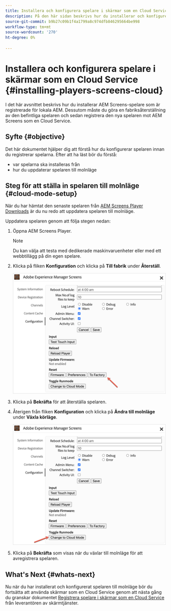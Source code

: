 ```yaml
---
title: Installera och konfigurera spelare i skärmar som en Cloud Service
description: På den här sidan beskrivs hur du installerar och konfigurerar spelare på skärmar som en Cloud Service.
source-git-commit: b9b27c09b1f4a1799a8c974dfb846295664be998
workflow-type: tm+mt
source-wordcount: '270'
ht-degree: 0%

---
```



# Installera och konfigurera spelare i skärmar som en Cloud Service {#installing-players-screens-cloud}

I det här avsnittet beskrivs hur du installerar AEM Screens-spelare som är registrerade för lokala AEM. Dessutom måste du göra en fabriksåterställning av den befintliga spelaren och sedan registrera den nya spelaren mot AEM Screens som en Cloud Service.

## Syfte {#objective}

Det här dokumentet hjälper dig att förstå hur du konfigurerar spelaren innan du registrerar spelarna. Efter att ha läst bör du förstå:

* var spelarna ska installeras från
* hur du uppdaterar spelaren till molnläge

## Steg för att ställa in spelaren till molnläge {#cloud-mode-setup}

När du har hämtat den senaste spelaren från [AEM Screens Player Downloads](https://download.macromedia.com/screens/) är du nu redo att uppdatera spelaren till molnläge.

Uppdatera spelaren genom att följa stegen nedan:

1. Öppna AEM Screens Player.

   >[!NOTE]
   >Du kan välja att testa med dedikerade maskinvaruenheter eller med ett webbtillägg på din egen spelare.

1. Klicka på fliken **Konfiguration** och klicka på **Till fabrik** under **Återställ**.

   ![bild](/help/screens-cloud/assets/player/installplayer-2.png)

1. Klicka på **Bekräfta** för att återställa spelaren.

1. Återigen från fliken **Konfiguration** och klicka på **Ändra till molnläge** under **Växla körläge**.

   ![bild](/help/screens-cloud/assets/player/installplayer-1.png)

1. Klicka på **Bekräfta** som visas när du växlar till molnläge för att avregistrera spelaren.

## What&#39;s Next {#whats-next}

Nu när du har installerat och konfigurerat spelaren till molnläge bör du fortsätta att använda skärmar som en Cloud Service genom att nästa gång du granskar dokumentet [Registrera spelare i skärmar som en Cloud Service](/help/screens-cloud/managing-players-registration/registering-players-screens-cloud.md) från leverantören av skärmtjänster.